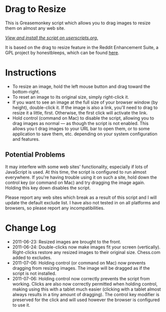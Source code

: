 # Drag to Resize

This is Greasemonkey script which allows you to drag images to resize them on
almost any web site.

*[View and install the script on userscripts.org.](https://userscripts.org/scripts/show/105403)*


It is based on the drag to resize feature in the Reddit Enhancement Suite, a
GPL project by honestbleeps, which can be found
[here](https://redditenhancementsuite.com/).

# Instructions

* To resize an image, hold the left mouse button and drag toward the
bottom-right.
* To reset an image to its original size, simply right-click it.
* If you want to see an image at the full size of your browser window (by
height), double-click it. If the image is also a link, you'll need to drag to
resize it a little, first. Otherwise, the first click will activate the link.
* Hold control (command on Mac) to disable the script, allowing you to drag
images as normal — as though the script is not enabled. This allows you t
drag images to your URL bar to open them, or to some application to save them,
etc. depending on your system configuration and features.

## Potential Problems

It may interfere with some web sites' functionality, especially if lots of
JavaScript is used. At this time, the script is configured to run almost
everywhere. If you're having trouble using it on such a site, hold down the
control key (or command on Mac) and try dragging the image again. Holding this
key down disables the script.

Please report any web sites which break as a result of this script and I will
update the default exclude list. I have also not tested in on all platforms and
browsers, so please report any incompatibilities.

# Change Log

* 2011-06-23: Resized images are brought to the front.
* 2011-06-24: Double-clicks now make images fit your screen (vertically). 
Right-clicks restore any resized images to their original size. Chess.com added
to excludes.
* 2011-07-06: Holding control (or command on Mac) now prevents dragging from
resizing images. The image will be dragged as if the script is not installed.
* 2011-07-06: Holding control now correctly prevents the script from working.
Clicks are also now correctly permitted when holding control, making using this
with a tablet much easier (clicking with a tablet almost always results in a
tiny amount of dragging). The control key modifier is preserved for the click
and will used however the browser is configured to use it.
